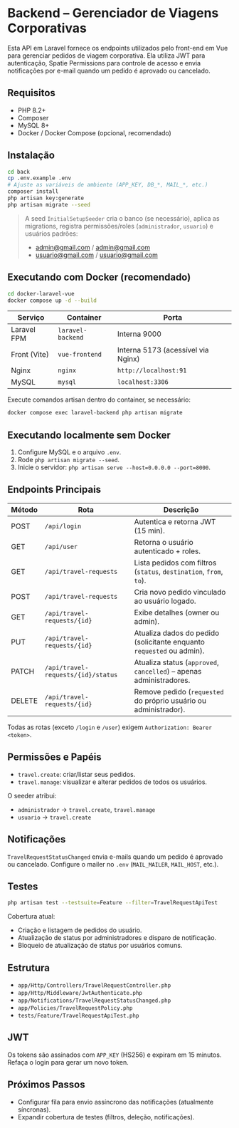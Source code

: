# Backend – Gerenciador de Viagens Corporativas

Esta API em Laravel fornece os endpoints utilizados pelo front-end em Vue para gerenciar pedidos de viagem corporativa. Ela utiliza JWT para autenticação, Spatie Permissions para controle de acesso e envia notificações por e-mail quando um pedido é aprovado ou cancelado.

## Requisitos

- PHP 8.2+
- Composer
- MySQL 8+
- Docker / Docker Compose (opcional, recomendado)

## Instalação

```bash
cd back
cp .env.example .env
# Ajuste as variáveis de ambiente (APP_KEY, DB_*, MAIL_*, etc.)
composer install
php artisan key:generate
php artisan migrate --seed
```

> A seed `InitialSetupSeeder` cria o banco (se necessário), aplica as migrations, registra permissões/roles (`administrador`, `usuario`) e usuários padrões:
>
> - admin@gmail.com / admin@gmail.com
> - usuario@gmail.com / usuario@gmail.com

## Executando com Docker (recomendado)

```bash
cd docker-laravel-vue
docker compose up -d --build
```

| Serviço | Container | Porta |
| --- | --- | --- |
| Laravel FPM | `laravel-backend` | Interna 9000 |
| Front (Vite) | `vue-frontend` | Interna 5173 (acessível via Nginx) |
| Nginx | `nginx` | `http://localhost:91` |
| MySQL | `mysql` | `localhost:3306` |

Execute comandos artisan dentro do container, se necessário:

```bash
docker compose exec laravel-backend php artisan migrate
```

## Executando localmente sem Docker

1. Configure MySQL e o arquivo `.env`.
2. Rode `php artisan migrate --seed`.
3. Inicie o servidor: `php artisan serve --host=0.0.0.0 --port=8000`.

## Endpoints Principais

| Método | Rota | Descrição |
| --- | --- | --- |
| POST | `/api/login` | Autentica e retorna JWT (15 min). |
| GET | `/api/user` | Retorna o usuário autenticado + roles. |
| GET | `/api/travel-requests` | Lista pedidos com filtros (`status`, `destination`, `from`, `to`). |
| POST | `/api/travel-requests` | Cria novo pedido vinculado ao usuário logado. |
| GET | `/api/travel-requests/{id}` | Exibe detalhes (owner ou admin). |
| PUT | `/api/travel-requests/{id}` | Atualiza dados do pedido (solicitante enquanto `requested` ou admin). |
| PATCH | `/api/travel-requests/{id}/status` | Atualiza status (`approved`, `cancelled`) – apenas administradores. |
| DELETE | `/api/travel-requests/{id}` | Remove pedido (`requested` do próprio usuário ou administrador). |

Todas as rotas (exceto `/login` e `/user`) exigem `Authorization: Bearer <token>`.

## Permissões e Papéis

- `travel.create`: criar/listar seus pedidos.
- `travel.manage`: visualizar e alterar pedidos de todos os usuários.

O seeder atribui:

- `administrador` → `travel.create`, `travel.manage`
- `usuario` → `travel.create`

## Notificações

`TravelRequestStatusChanged` envia e-mails quando um pedido é aprovado ou cancelado. Configure o mailer no `.env` (`MAIL_MAILER`, `MAIL_HOST`, etc.).

## Testes

```bash
php artisan test --testsuite=Feature --filter=TravelRequestApiTest
```

Cobertura atual:

- Criação e listagem de pedidos do usuário.
- Atualização de status por administradores e disparo de notificação.
- Bloqueio de atualização de status por usuários comuns.

## Estrutura

- `app/Http/Controllers/TravelRequestController.php`
- `app/Http/Middleware/JwtAuthenticate.php`
- `app/Notifications/TravelRequestStatusChanged.php`
- `app/Policies/TravelRequestPolicy.php`
- `tests/Feature/TravelRequestApiTest.php`

## JWT

Os tokens são assinados com `APP_KEY` (HS256) e expiram em 15 minutos. Refaça o login para gerar um novo token.

## Próximos Passos

- Configurar fila para envio assíncrono das notificações (atualmente síncronas).
- Expandir cobertura de testes (filtros, deleção, notificações).
